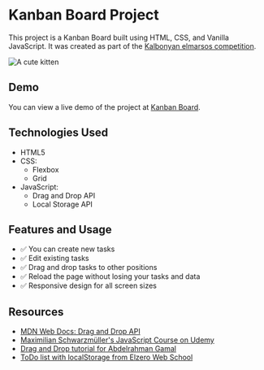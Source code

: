 # Kanban Board Project

This project is a Kanban Board built using HTML, CSS, and Vanilla JavaScript. It was created as part of the [Kalbonyan elmarsos competition](https://www.albonyanalmarsos.org/).

![A cute kitten]([https://github.com/username/repository/blob/master/images/kitten.jpg](https://github.com/a-basuony/Kalbonyan-Board-/blob/master/assets/Kalbonyan-Board.png))



## Demo

You can view a live demo of the project at [Kanban Board](https://a-basuony.github.io/Kalbonyan-Board-/).

## Technologies Used

- HTML5
- CSS:
  - Flexbox
  - Grid
- JavaScript:
  - Drag and Drop API
  - Local Storage API

## Features and Usage

- ✅ You can create new tasks
- ✅ Edit existing tasks
- ✅ Drag and drop tasks to other positions
- ✅ Reload the page without losing your tasks and data
- ✅ Responsive design for all screen sizes



## Resources

- [MDN Web Docs: Drag and Drop API](https://developer.mozilla.org/en-US/docs/Web/API/HTML_Drag_and_Drop_API)
- [Maximilian Schwarzmüller's JavaScript Course on Udemy](https://www.udemy.com/course/javascript-the-complete-guide-2020-beginner-advanced/)
- [Drag and Drop tutorial for Abdelrahman Gamal](https://www.youtube.com/watch?v=PfhAToxyd7s&t=3s)
- [ToDo list with localStorage from Elzero Web School](https://www.youtube.com/watch?v=ylsFXMHpFUQ&t=1443s)
